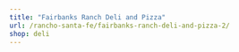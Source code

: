 ```yaml
---
title: "Fairbanks Ranch Deli and Pizza"
url: /rancho-santa-fe/fairbanks-ranch-deli-and-pizza-2/
shop: deli
---
```

